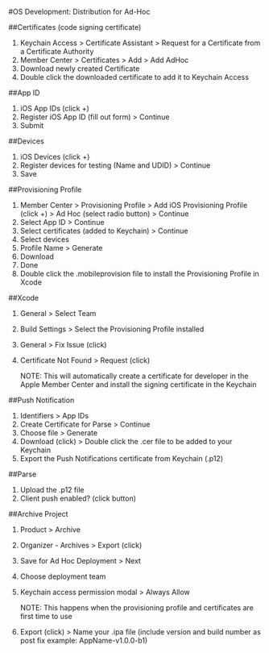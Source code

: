 #OS Development: Distribution for Ad-Hoc

##Certificates (code signing certificate)
1. Keychain Access > Certificate Assistant > Request for a Certificate from a Certificate Authority
2. Member Center > Certificates > Add > Add AdHoc
3. Download newly created Certificate 
4. Double click the downloaded certificate to add it to Keychain Access

##App ID

1. iOS App IDs (click +)
2. Register iOS App ID (fill out form) > Continue
3. Submit

##Devices

1. iOS Devices (click +) 
2. Register devices for testing (Name and UDID) > Continue
3. Save

##Provisioning Profile

1. Member Center > Provisioning Profile > Add iOS Provisioning Profile (click +) > Ad Hoc (select radio button) > Continue
2. Select App ID > Continue
3. Select certificates (added to Keychain) > Continue
4. Select devices
5. Profile Name > Generate
6. Download
7. Done
8. Double click the .mobileprovision file to install the Provisioning Profile in Xcode

##Xcode

1. General > Select Team
2. Build Settings > Select the Provisioning Profile installed
3. General > Fix Issue (click)
4. Certificate Not Found > Request (click)

	NOTE: This will automatically create a certificate for developer in the Apple Member Center and install the signing certificate in the Keychain

##Push Notification 

1. Identifiers > App IDs
2. Create Certificate for Parse > Continue
3. Choose file > Generate
4. Download (click) > Double click the .cer file to be added to your Keychain
5. Export the Push Notifications certificate from Keychain (.p12)

##Parse

1. Upload the .p12 file
2. Client push enabled? (click button)

##Archive Project

1. Product > Archive
2. Organizer - Archives > Export (click)
3. Save for Ad Hoc  Deployment > Next
4. Choose deployment team
5. Keychain access permission modal > Always Allow


	NOTE: This happens when the provisioning profile and certificates are first time to use

6. Export (click) > Name your .ipa file (include version and build number as post fix example: AppName-v1.0.0-b1)
